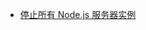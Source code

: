 - [停止所有 Node.js 服务器实例](https://stackoverflow.com/questions/14790910/stop-all-instances-of-node-js-server)